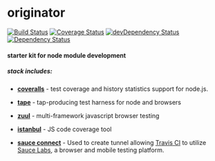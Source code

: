 # originator
[![Build Status](https://travis-ci.org/zanuka/originator.svg)](https://travis-ci.org/zanuka/originator) [![Coverage Status](https://coveralls.io/repos/zanuka/originator/badge.svg?branch=master&service=github)](https://coveralls.io/github/zanuka/originator?branch=master) [![devDependency Status](https://david-dm.org/shinnn/istanbul-coveralls/dev-status.svg)](https://david-dm.org/shinnn/istanbul-coveralls#info=devDependencies) [![Dependency Status](https://david-dm.org/zanuka/originator.svg)](https://david-dm.org/zanuka/originator)

#### starter kit for node module development

##### stack includes:
 
- [**coveralls**](https://github.com/nickmerwin/node-coveralls) - test coverage and history statistics support for node.js.

- [**tape**](https://github.com/substack/tape) - tap-producing test harness for node and browsers

- [**zuul**](https://github.com/defunctzombie/zuul) - multi-framework javascript browser testing

- [**istanbul**](https://github.com/gotwarlost/istanbul) - JS code coverage tool
 
- [**sauce connect**](http://docs.travis-ci.com/user/sauce-connect/) - Used to create tunnel allowing [Travis CI](https://travis-ci.org/) to utilize [Sauce Labs](https://saucelabs.com), a browser and mobile testing platform.




